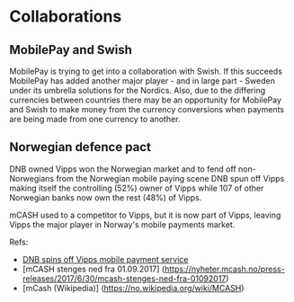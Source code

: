 # Collaborations

## MobilePay and Swish

MobilePay is trying to get into a collaboration with Swish. If this succeeds MobilePay has added another major player - and in large part - Sweden under its umbrella solutions for the Nordics. Also, due to the differing currencies between countries there may be an opportunity for MobilePay and Swish to make money from the currency conversions when payments are being made from one currency to another.

## Norwegian defence pact

DNB owned Vipps won the Norwegian market and to fend off non-Norwegians from the Norwegian mobile paying scene DNB spun off Vipps making itself the controlling (52%) owner of Vipps while 107 of other Norwegian banks now own the rest (48%) of Vipps.

mCASH used to a competitor to Vipps, but it is now part of Vipps, leaving Vipps the major player in Norway's mobile payments market.

Refs:
- [DNB spins off Vipps mobile payment service](https://www.finextra.com/newsarticle/30131/dnb-spins-off-vipps-mobile-payment-service)
- [mCASH stenges ned fra 01.09.2017] (https://nyheter.mcash.no/press-releases/2017/6/30/mcash-stenges-ned-fra-01092017)
- [mCash (Wikipedia)] (https://no.wikipedia.org/wiki/MCASH)

